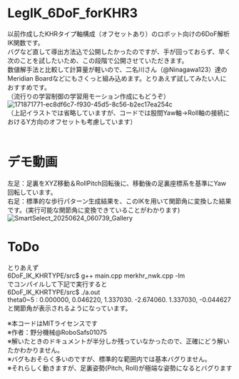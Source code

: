 # LegIK_6DoF_forKHR3
以前作成したKHRタイプ軸構成（オフセットあり）のロボット向けの6DoF解析IK関数です。  
バグなど直して導出方法込で公開したかったのですが、手が回っておらず、早く次のことを試したいため、この段階で公開させていただきます。  
数値解手法と比較して計算量が軽いので、二名川さん（@Ninagawa123）達のMeridian Boardなどにもさくっと組み込めます。とりあえず試してみたい人におすすめです。  
（流行りの学習制御の学習用モーション作成にもどうぞ）  
![171871771-ec8df6c7-f930-45d5-8c56-b2ec17ea254c](https://github.com/user-attachments/assets/2b2be039-b416-4f8f-8ab9-44840749aede)  
（上記イラストでは省略していますが、コードでは股間Yaw軸→Roll軸の接続におけるY方向のオフセットも考慮しています）  
　　
# デモ動画  
左足：足裏をXYZ移動＆RollPitch回転後に、移動後の足裏座標系を基準にYaw回転しています。  
右足：標準的な歩行パターン生成結果を、このIKを用いて関節角に変換した結果です。(実行可能な関節角に変換できていることがわかります)
  ![SmartSelect_20250624_060739_Gallery](https://github.com/user-attachments/assets/74709b65-a578-4b6b-9628-14d1b96cb3df)  


#  ToDo
とりあえず  
6DoF_IK_KHRTYPE/src$ g++ main.cpp merkhr_nwk.cpp  -lm  
でコンパイルして下記で実行すると  
6DoF_IK_KHRTYPE/src$ ./a.out  
theta0~5 : 0.000000, 0.046220, 1.337030. -2.674060. 1.337030, -0.044627  
と関節角が表示されるようになっています。  

※本コードはMITライセンスです  
※作者：野分機械@RoboSafs01075  
※解いたときのドキュメントが半分しか残っていなかったので、正確にどう解いたかわかりません。  
※バグもおそらく多いのですが、標準的な範囲内では基本バグりません。  
※それらしく動きますが、足裏姿勢(Pitch, Roll)が極端な姿勢になるとバグります  
